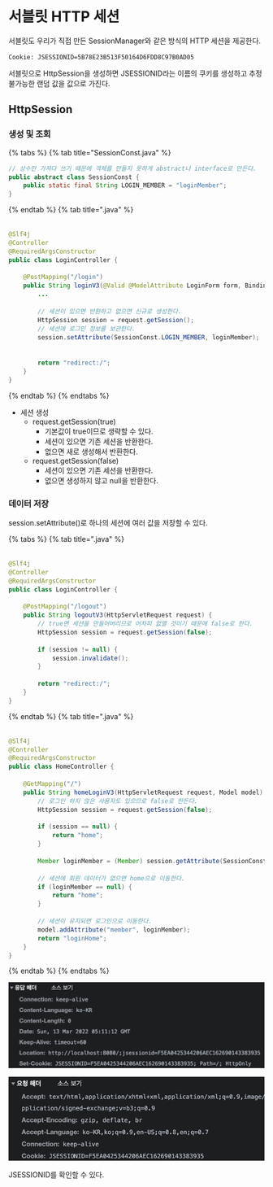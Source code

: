 # 서블릿 HTTP 세션

서블릿도 우리가 직접 만든 SessionManager와 같은 방식의 HTTP 세션을 제공한다.

```text
Cookie: JSESSIONID=5B78E23B513F50164D6FDD8C97B0AD05
```

서블릿으로 HttpSession을 생성하면 JSESSIONID라는 이름의 쿠키를 생성하고 추정 불가능한 랜덤 값을 값으로 가진다.

## HttpSession

### 생성 및 조회

{% tabs %} {% tab title="SessionConst.java" %}

```java
// 상수만 가져다 쓰기 때문에 객체를 만들지 못하게 abstract나 interface로 만든다.
public abstract class SessionConst {
    public static final String LOGIN_MEMBER = "loginMember";
}
```

{% endtab %} {% tab title=".java" %}

```java

@Slf4j
@Controller
@RequiredArgsConstructor
public class LoginController {

    @PostMapping("/login")
    public String loginV3(@Valid @ModelAttribute LoginForm form, BindingResult bindingResult, HttpServletRequest request) {
        ...

        // 세션이 있으면 반환하고 없으면 신규로 생성한다.
        HttpSession session = request.getSession();
        // 세션에 로그인 정보를 보관한다.
        session.setAttribute(SessionConst.LOGIN_MEMBER, loginMember);


        return "redirect:/";
    }
}
```

{% endtab %} {% endtabs %}

- 세션 생성
    - request.getSession(true)
        - 기본값이 true이므로 생략할 수 있다.
        - 세션이 있으면 기존 세션을 반환한다.
        - 없으면 새로 생성해서 반환한다.
    - request.getSession(false)
        - 세션이 있으면 기존 세션을 반환한다.
        - 없으면 생성하지 않고 null을 반환한다.

### 데이터 저장

session.setAttribute()로 하나의 세션에 여러 값을 저장할 수 있다.

{% tabs %} {% tab title=".java" %}

```java

@Slf4j
@Controller
@RequiredArgsConstructor
public class LoginController {

    @PostMapping("/logout")
    public String logoutV3(HttpServletRequest request) {
        // true면 세션을 만들어버리므로 어차피 없앨 것이기 때문에 false로 한다.
        HttpSession session = request.getSession(false);

        if (session != null) {
            session.invalidate();
        }

        return "redirect:/";
    }
}
```

{% endtab %} {% tab title=".java" %}

```java

@Slf4j
@Controller
@RequiredArgsConstructor
public class HomeController {
    
    @GetMapping("/")
    public String homeLoginV3(HttpServletRequest request, Model model) {
        // 로그인 하지 않은 사용자도 있으므로 false로 만든다.
        HttpSession session = request.getSession(false);

        if (session == null) {
            return "home";
        }

        Member loginMember = (Member) session.getAttribute(SessionConst.LOGIN_MEMBER);

        // 세션에 회원 데이터가 없으면 home으로 이동한다.
        if (loginMember == null) {
            return "home";
        }

        // 세션이 유지되면 로그인으로 이동한다.
        model.addAttribute("member", loginMember);
        return "loginHome";
    }
}
```

{% endtab %} {% endtabs %}

![](../../.gitbook/assets/kimyounghan-spring-mvc/11/screenshot%202022-03-13%20오후%202.11.30.png)

![](../../.gitbook/assets/kimyounghan-spring-mvc/11/screenshot%202022-03-13%20오후%202.12.48.png)

JSESSIONID를 확인할 수 있다.